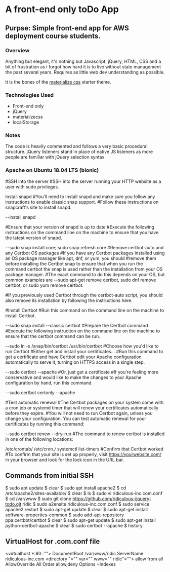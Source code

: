 # A front-end only toDo App 
## Purpse: Simple front-end app for AWS deployment course students.

### Overview
Anything but elegant, it's nothing but Javascript, jQuery, HTML, CSS and a bit of frustration as I forgot how hard it is to live without state management the past several years. Requires as little web dev understanding as possible. 

It is the bones of the [materialize css](http://materializecss.com/) starter theme. 

### Technologies Used
* Front-end only
* jQuery
* materializecss
* localStorage

### Notes
The code is heavily commented and follows a very basic procedural structure. jQuery listeners stand in place of native JS listeners as more people are familiar with jQuery selection syntax


### Apache on Ubuntu 18.04 LTS (bionic) ###

#SSH into the server
#SSH into the server running your HTTP website as a user with sudo privileges.

Install snapd
#You'll need to install snapd and make sure you follow any instructions to enable classic snap support.
#Follow these instructions on snapcraft's site to install snapd.

--install snapd

#Ensure that your version of snapd is up to date
#Execute the following instructions on the command line on the machine to ensure that you have the latest version of snapd.

--sudo snap install core; sudo snap refresh core
#Remove certbot-auto and any Certbot OS packages
#If you have any Certbot packages installed using an OS package manager like apt, dnf, or yum, you should 
#remove them before installing the Certbot snap to ensure that when you run the command certbot the snap is used rather than the installation from your OS package manager. 
#The exact command to do this depends on your OS, but common examples are 
--sudo apt-get remove certbot, sudo dnf remove certbot, or sudo yum remove certbot.

#If you previously used Certbot through the certbot-auto script, you should also remove its installation by following the instructions here.

#Install Certbot
#Run this command on the command line on the machine to install Certbot.

--sudo snap install --classic certbot
#Prepare the Certbot command
#Execute the following instruction on the command line on the machine to ensure that the certbot command can be run.

--sudo ln -s /snap/bin/certbot /usr/bin/certbot
#Choose how you'd like to run Certbot
#Either get and install your certificates...
#Run this command to get a certificate and have Certbot edit your Apache configuration automatically to serve it, turning on HTTPS access in a single step.

--sudo certbot --apache
#Or, just get a certificate
#If you're feeling more conservative and would like to make the changes to your Apache configuration by hand, run this command.

--sudo certbot certonly --apache

#Test automatic renewal
#The Certbot packages on your system come with a cron job or systemd timer that will renew your certificates automatically before they expire. 
#You will not need to run Certbot again, unless you change your configuration. You can test automatic renewal for your certificates by running this command:

--sudo certbot renew --dry-run
#The command to renew certbot is installed in one of the following locations:

/etc/crontab/
/etc/cron.*/*
systemctl list-timers
#Confirm that Certbot worked
#To confirm that your site is set up properly, visit https://yourwebsite.com/ in your browser and look for the lock icon in the URL bar.

## Commands from initial SSH ##

$ sudo apt update
$ clear
$ sudo apt install apache2
$ cd /etc/apache2/sites-available/
$ clear
$ ls
$ sudo vi ridiculous-inc.com.conf
$ cd /var/www
$ sudo git clone https://github.com/ridiculous-ijquery-todo.git ridic
$ sudo a2ensite ridiculous-inc.com.conf 
$ sudo service apache2 restart
$ sudo apt-get update
$ clear
$ sudo apt-get install software-properties-common
$ sudo add-apt-repository ppa:certbot/certbot
$ clear
$ sudo apt-get update
$ sudo apt-get install python-certbot-apache 
$ clear
$ sudo certbot --apache
$ history


## VirtualHost for .com.conf file ##

<virtualhost *:80="">
    DocumentRoot /var/www/ridic
    ServerName ridiculous-inc.com
    <directory "="" var="" www="" ridic"="">
        allow from all
        AllowOverride All
        Order allow,deny
        Options +Indexes
    </directory>
</virtualhost>